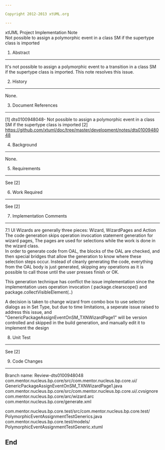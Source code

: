 ```yaml
---

Copyright 2012-2013 xtUML.org

---
```


xtUML Project Implementation Note  
Not possible to assign a polymorphic event in a class SM if the supertype class is imported


1. Abstract
-----------
It's not possible to assign a polymorphic event to a transition in a class SM if 
the supertype class is imported.
This note resolves this issue. 

2. History
----------
None.

3. Document References
----------------------
[1] dts0100948048- Not possible to assign a polymorphic event in a class SM if 
	the supertype class is imported
[2] https://github.com/xtuml/doc/tree/master/development/notes/dts0100948048
	
4. Background
-------------
None.

5. Requirements
---------------
See [2]

6. Work Required
----------------
See [2]

7. Implementation Comments
--------------------------
7.1 UI Wizards are generally three pieces:  Wizard, WizardPages and Action
   The code generation skips operation invocation statement generation for wizard 
   pages, The pages are used for selections while the work is done in the wizard 
   class.  
   In order to generate code from OAL, the blocks of the OAL are checked, and 
   then special bridges that allow the generation to know where these selection 
   steps occur. Instead of cleanly generating the code, everything from the OAL 
   body is just generated, skipping any operations as it is  possible to call 
   those until the user presses finish or OK.

   This generation technique has conflict the issue implementation since 
   the implementation uses operation invocation ( package.clearscope() and
   package.collectVisibleElement(..)
   
   A decision is taken to change wizard from combo box to use selector dialogs
   as in Set Type, but due to time limitations, a seperate issue raised to 
   address this issue, and  "GenericPackageAssignEventOnSM_TXNWizardPage1"
   will be version controlled and skipped in the build generation, and manually
   edit it to implement the design

8. Unit Test
------------
See [2]

9. Code Changes
---------------
Branch name: Review-dts0100948048
com.mentor.nucleus.bp.core/src/com.mentor.nucleus.bp.core.ui/
    GenericPackageAssignEventOnSM_TXNWizardPage1.java
com.mentor.nucleus.bp.core/src/com.mentor.nucleus.bp.core.ui/.cvsignore
com.mentor.nucleus.bp.core/arc/wizard.arc
com.mentor.nucleus.bp.core/generate.xml

com.mentor.nucleus.bp.core.test/src/com.mentor.nucleus.bp.core.test/
    PolymorphicEventAssignmentTestGenerics.java
com.mentor.nucleus.bp.core.test/models/
    PolymorphicEventAssignmentTestGeneric.xtuml




End
---

